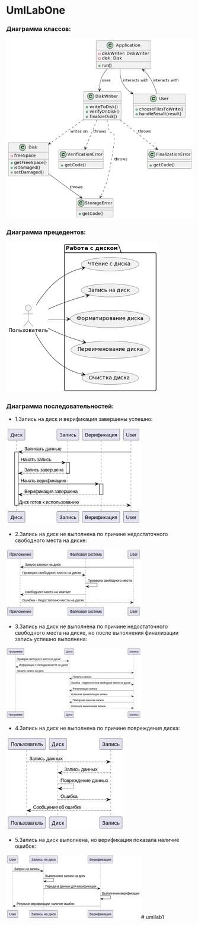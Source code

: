 # UmlLabOne

### Диаграмма классов:

![](class.png)

### Диаграмма прецедентов:

![](use_case.png)

### Диаграмма последовательностей:

- 1.Запись на диск и верификация завершены успешно:

![](sequrance1.jpg)

- 2.Запись на диск не выполнена по причине недостаточного свободного места на диске:

![](sequrance2.jpg)

- 3.Запись на диск не выполнена по причине недостаточного свободного места на диске, но после выполнения финализации запись успешно выполнена:

![](sequrance3.jpg)

- 4.Запись на диск не выполнена по причине повреждения диска:

![](sequrance4.jpg)

- 5.Запись на диск выполнена, но верификация показала наличие ошибок:

![](sequrance5.jpg)# umllab1
